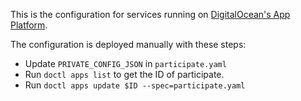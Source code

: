 This is the configuration for services running on [DigitalOcean's App Platform](https://www.digitalocean.com/products/app-platform/).

The configuration is deployed manually with these steps:

- Update `PRIVATE_CONFIG_JSON` in `participate.yaml`
- Run `doctl apps list` to get the ID of participate.
- Run `doctl apps update $ID --spec=participate.yaml`
